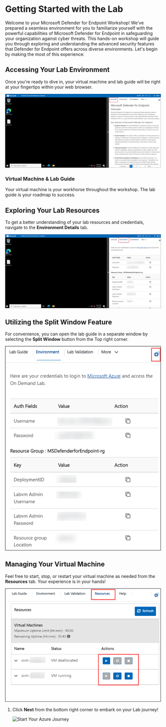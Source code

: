 # Getting Started with the Lab
 
Welcome to your Microsoft Defender for Endpoint Workshop! We've prepared a seamless environment for you to familiarize yourself with the powerful capabilities of Microsoft Defender for Endpoint in safeguarding your organization against cyber threats. This hands-on workshop will guide you through exploring and understanding the advanced security features that Defender for Endpoint offers across diverse environments. Let's begin by making the most of this experience:

## Accessing Your Lab Environment
 
Once you're ready to dive in, your virtual machine and lab guide will be right at your fingertips within your web browser.

![](../Media/newversionlab-01.png)

### Virtual Machine & Lab Guide
 
Your virtual machine is your workhorse throughout the workshop. The lab guide is your roadmap to success.

## Exploring Your Lab Resources
 
To get a better understanding of your lab resources and credentials, navigate to the **Environment Details** tab.

![](../Media/env.png)

## Utilizing the Split Window Feature
 
For convenience, you can open the lab guide in a separate window by selecting the **Split Window** button from the Top right corner.

![](../Media/splitwindow.png)

## Managing Your Virtual Machine
 
Feel free to start, stop, or restart your virtual machine as needed from the **Resources** tab. Your experience is in your hands!

![](../Media/resources.png)

1. Click **Next** from the bottom right corner to embark on your Lab journey!
 
   ![Start Your Azure Journey](../Media/next.png)
